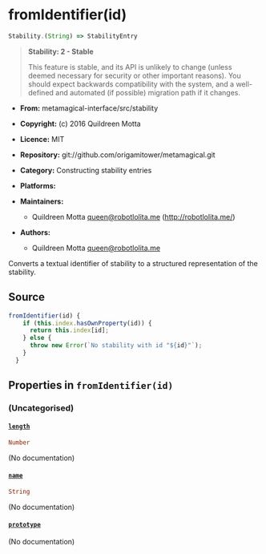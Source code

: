 

# fromIdentifier(id)


```javascript
Stability.(String) => StabilityEntry
```




> 
> **Stability: 2 - Stable**
> 
> This feature is stable, and its API is unlikely to change (unless deemed
> necessary for security or other important reasons). You should expect
> backwards compatibility with the system, and a well-defined and automated
> (if possible) migration path if it changes.
> 


  - **From:**
    metamagical-interface/src/stability
  - **Copyright:**
    (c) 2016 Quildreen Motta
  - **Licence:**
    MIT
  - **Repository:**
    git://github.com/origamitower/metamagical.git
  - **Category:**
    Constructing stability entries
  - **Platforms:**
    
  - **Maintainers:**
      - Quildreen Motta <queen@robotlolita.me> (http://robotlolita.me/)
  - **Authors:**
      - Quildreen Motta <queen@robotlolita.me>



Converts a textual identifier of stability to a structured
representation of the stability.



## Source


```javascript
fromIdentifier(id) {
    if (this.index.hasOwnProperty(id)) {
      return this.index[id];
    } else {
      throw new Error(`No stability with id "${id}"`);
    }
  }
```




## Properties in `fromIdentifier(id)`




### (Uncategorised)




#### [`length`](fromIdentifier/length)



```haskell
Number
```

(No documentation)



#### [`name`](fromIdentifier/name)



```haskell
String
```

(No documentation)



#### [`prototype`](fromIdentifier/prototype)



(No documentation)






